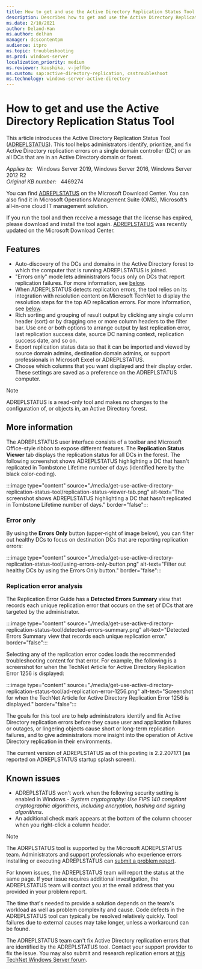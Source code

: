 ```yaml
---
title: How to get and use the Active Directory Replication Status Tool
description: Describes how to get and use the Active Directory Replication Status Tool.
ms.date: 2/10/2021
author: Deland-Han
ms.author: delhan
manager: dcscontentpm
audience: itpro
ms.topic: troubleshooting
ms.prod: windows-server
localization_priority: medium
ms.reviewer: kaushika, v-jeffbo
ms.custom: sap:active-directory-replication, csstroubleshoot
ms.technology: windows-server-active-directory
---
```

# How to get and use the Active Directory Replication Status Tool

This article introduces the Active Directory Replication Status Tool ([ADREPLSTATUS](https://www.microsoft.com/download/details.aspx?id=30005)). This tool helps administrators identify, prioritize, and fix Active Directory replication errors on a single domain controller (DC) or an all DCs that are in an Active Directory domain or forest.

_Applies to:_ &nbsp; Windows Server 2019, Windows Server 2016, Windows Server 2012 R2  
_Original KB number:_ &nbsp; 4469274

You can find [ADREPLSTATUS](https://www.microsoft.com/download/details.aspx?id=30005) on the Microsoft Download Center. You can also find it in Microsoft Operations Management Suite (OMS), Microsoft’s all-in-one cloud IT management solution.

If you run the tool and then receive a message that the license has expired, please download and install the tool again. [ADREPLSTATUS](https://www.microsoft.com/download/details.aspx?id=30005) was recently updated on the Microsoft Download Center.

## Features

- Auto-discovery of the DCs and domains in the Active Directory forest to which the computer that is running ADREPLSTATUS is joined.
- "Errors only" mode lets administrators focus only on DCs that report replication failures. For more information, see [below](#error-only).
- When ADREPLSTATUS detects replication errors, the tool relies on its integration with resolution content on Microsoft TechNet to display the resolution steps for the top AD replication errors. For more information, see [below](#replication-error-analysis).
- Rich sorting and grouping of result output by clicking any single column header (sort) or by dragging one or more column headers to the filter bar. Use one or both options to arrange output by last replication error, last replication success date, source DC naming context, replication success date, and so on.
- Export replication status data so that it can be imported and viewed by source domain admins, destination domain admins, or support professionals in Microsoft Excel or ADREPLSTATUS.
- Choose which columns that you want displayed and their display order. These settings are saved as a preference on the ADREPLSTATUS computer.

> [!NOTE]
> ADREPLSTATUS is a read-only tool and makes no changes to the configuration of, or objects in, an Active Directory forest.

## More information

The ADREPLSTATUS user interface consists of a toolbar and Microsoft Office-style ribbon to expose different features. The **Replication Status Viewer** tab displays the replication status for all DCs in the forest. The following screenshot shows ADREPLSTATUS highlighting a DC that hasn't replicated in Tombstone Lifetime number of days (identified here by the black color-coding).

:::image type="content" source="./media/get-use-active-directory-replication-status-tool/replication-status-viewer-tab.png" alt-text="The screenshot shows ADREPLSTATUS highlighting a DC that hasn't replicated in Tombstone Lifetime number of days." border="false":::

### Error only

By using the **Errors Only** button (upper-right of image below), you can filter out healthy DCs to focus on destination DCs that are reporting replication errors:

:::image type="content" source="./media/get-use-active-directory-replication-status-tool/using-errors-only-button.png" alt-text="Filter out healthy DCs by using the Errors Only button." border="false":::

### Replication error analysis

The Replication Error Guide has a **Detected Errors Summary** view that records each unique replication error that occurs on the set of DCs that are targeted by the administrator.

:::image type="content" source="./media/get-use-active-directory-replication-status-tool/detected-errors-summary.png" alt-text="Detected Errors Summary view that records each unique replication error." border="false":::

Selecting any of the replication error codes loads the recommended troubleshooting content for that error. For example, the following is a screenshot for when the TechNet Article for Active Directory Replication Error 1256 is displayed:

:::image type="content" source="./media/get-use-active-directory-replication-status-tool/ad-replication-error-1256.png" alt-text="Screenshot for when the TechNet Article for Active Directory Replication Error 1256 is displayed." border="false":::

The goals for this tool are to help administrators identify and fix Active Directory replication errors before they cause user and application failures or outages, or lingering objects cause short or long-term replication failures, and to give administrators more insight into the operation of Active Directory replication in their environments.

The current version of ADREPLSTATUS as of this posting is 2.2.20717.1 (as reported on ADREPLSTATUS startup splash screen).

## Known issues

- ADREPLSTATUS won't work when the following security setting is enabled in Windows - *System cryptography: Use FIPS 140 compliant cryptographic algorithms, including encryption, hashing and signing algorithms*.
- An additional check mark appears at the bottom of the column chooser when you right-click a column header.

> [!NOTE]
>
> The ADRPLSTATUS tool is supported by the Microsoft ADREPLSTATUS team. Administrators and support professionals who experience errors installing or executing ADREPLSTATUS can [submit a problem report](https://social.technet.microsoft.com/wiki/contents/articles/12707.active-directory-replication-status-tool-adreplstatus-resources-page.aspx).
>
> For known issues, the ADREPLSTATUS team will report the status at the same page. If your issue requires additional investigation, the ADREPLSTATUS team will contact you at the email address that you provided in your problem report.
>
> The time that's needed to provide a solution depends on the team's workload as well as problem complexity and cause. Code defects in the ADREPLSTATUS tool can typically be resolved relatively quickly. Tool failures due to external causes may take longer, unless a workaround can be found.
>
> The ADREPLSTATUS team can't fix Active Directory replication errors that are identified by the ADREPLSTATUS tool. Contact your support provider to fix the issue. You may also submit and research replication errors at [this TechNet Windows Server forum](https://social.technet.microsoft.com/Forums/en-US/home?forum=winserverDS).
